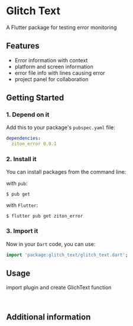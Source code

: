 # Glitch Text
A Flutter package for testing error monitoring

## Features
* Error information with context
* platform and screen information
* error file info with lines causing error 
* project panel for collaboration 

## Getting Started

### 1. Depend on it

Add this to your package's `pubspec.yaml` file:

```yaml
dependencies:
  ziton_error 0.0.1
```

### 2. Install it

You can install packages from the command line:

with `pub`:

```
$ pub get
```

with `Flutter`:

```
$ flutter pub get ziton_error 
```

### 3. Import it

Now in your `Dart` code, you can use:

```dart
import 'package:glitch_text/glitch_text.dart';
```


## Usage

import plugin and create GlichText function

```dart
  
```





## Additional information


